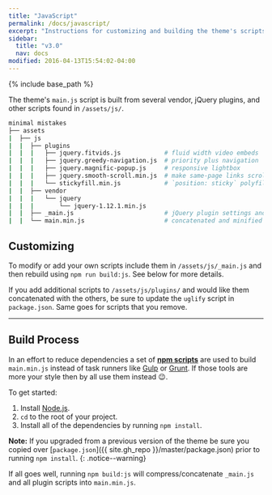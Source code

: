 ```yaml
---
title: "JavaScript"
permalink: /docs/javascript/
excerpt: "Instructions for customizing and building the theme's scripts."
sidebar:
  title: "v3.0"
  nav: docs
modified: 2016-04-13T15:54:02-04:00
---
```


{% include base_path %}

The theme's `main.js` script is built from several vendor, jQuery plugins, and other scripts found in `/assets/js/`.

```bash
minimal mistakes
├── assets
|  ├── js
|  |  ├── plugins
|  |  |   ├── jquery.fitvids.js            # fluid width video embeds
|  |  |   ├── jquery.greedy-navigation.js  # priority plus navigation
|  |  |   ├── jquery.magnific-popup.js     # responsive lightbox
|  |  |   ├── jquery.smooth-scroll.min.js  # make same-page links scroll smoothly
|  |  |   └── stickyfill.min.js            # `position: sticky` polyfill
|  |  ├── vendor
|  |  |   └── jquery
|  |  |       └── jquery-1.12.1.min.js
|  |  ├── _main.js                         # jQuery plugin settings and other scripts
|  |  └── main.min.js                      # concatenated and minified scripts
```

## Customizing

To modify or add your own scripts include them in `/assets/js/_main.js` and then rebuild using `npm run build:js`. See below for more details.

If you add additional scripts to `/assets/js/plugins/` and would like them concatenated with the others, be sure to update the `uglify` script in `package.json`. Same goes for scripts that you remove.

---

## Build Process

In an effort to reduce dependencies a set of [**npm scripts**](https://css-tricks.com/why-npm-scripts/) are used to build `main.min.js` instead of task runners like [Gulp](http://gulpjs.com/) or [Grunt](http://gruntjs.com/). If those tools are more your style then by all use them instead :wink:.

To get started:

1. Install [Node.js](http://nodejs.org/).
2. `cd` to the root of your project.
3. Install all of the dependencies by running `npm install`.

**Note:** If you upgraded from a previous version of the theme be sure you copied over [`package.json`]({{ site.gh_repo }}/master/package.json) prior to running `npm install`.
{: .notice--warning}

If all goes well, running `npm build:js` will compress/concatenate `_main.js` and all plugin scripts into `main.min.js`.